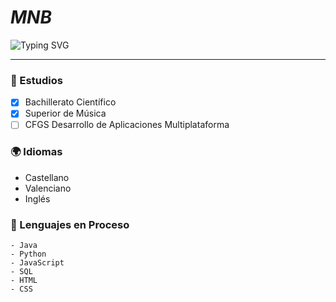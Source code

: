 # *MNB*
![Typing SVG](https://readme-typing-svg.herokuapp.com?font=Gelius&weight=900&size=12&duration=3500&pause=2000&color=82CF90&random=false&width=435&height=20&lines=Estudiante+de+DAM;Desarrollo+de+Aplicaciones+Multiplataforma)
***

### 📖 Estudios
- [x] Bachillerato Científico
- [x] Superior de Música
- [ ] CFGS Desarrollo de Aplicaciones Multiplataforma

### 🌍 Idiomas
- Castellano
- Valenciano
- Inglés

### 🔧 Lenguajes en Proceso
```
- Java
- Python
- JavaScript
- SQL
- HTML
- CSS
```